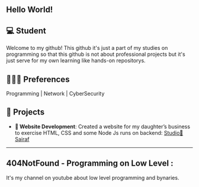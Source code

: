 ## Hello World!

## 💻 Student 
Welcome to my github! This github it's just a part of my studies on programming so that this github is not about professional projects but it's just serve for my own learning like hands-on repositorys.  

## 🧑🏻‍💻 Preferences 
Programming | Network | CyberSecurity

## 🔧 **Projects**
- **💛 Website Development**: Created a website for my daughter’s business to exercise HTML, CSS and some Node Js runs on backend: [Studio💛Sairaf](https://www.studiosairaf.com.br)
---
## 404NotFound - Programming on Low Level : 
It's my channel on youtube about low level programming and bynaries. 



